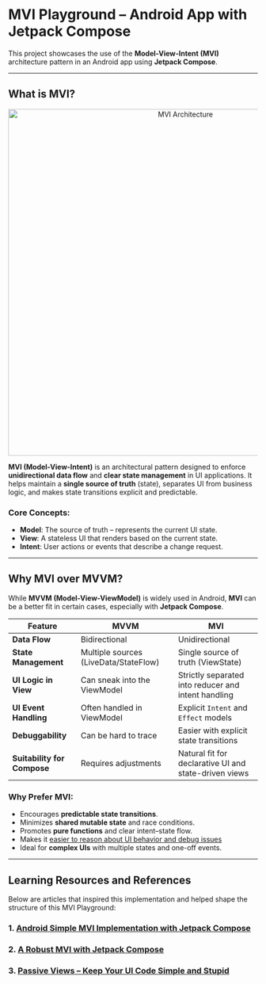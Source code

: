 # MVI Playground – Android App with Jetpack Compose

This project showcases the use of the **Model-View-Intent (MVI)** architecture pattern in an Android app using **Jetpack Compose**.

---

## What is MVI?

<p align="center">
  <img src="https://miro.medium.com/v2/resize:fit:1100/format:webp/1*yqiynGx9AADPPT52b37idQ.png" alt="MVI Architecture" width="700"/>
</p>



**MVI (Model-View-Intent)** is an architectural pattern designed to enforce **unidirectional data flow** and **clear state management** in UI applications. It helps maintain a **single source of truth** (state), separates UI from business logic, and makes state transitions explicit and predictable.

### Core Concepts:

- **Model**: The source of truth – represents the current UI state.
- **View**: A stateless UI that renders based on the current state.
- **Intent**: User actions or events that describe a change request.

---

## Why MVI over MVVM?

While **MVVM (Model-View-ViewModel)** is widely used in Android, **MVI** can be a better fit in certain cases, especially with **Jetpack Compose**.

| Feature                  | MVVM                              | MVI                                                   |
|--------------------------|------------------------------------|--------------------------------------------------------|
| **Data Flow**           | Bidirectional                     | Unidirectional                                         |
| **State Management**     | Multiple sources (LiveData/StateFlow) | Single source of truth (ViewState)                    |
| **UI Logic in View**     | Can sneak into the ViewModel      | Strictly separated into reducer and intent handling   |
| **UI Event Handling**    | Often handled in ViewModel        | Explicit `Intent` and `Effect` models                 |
| **Debuggability**        | Can be hard to trace              | Easier with explicit state transitions                |
| **Suitability for Compose** | Requires adjustments              | Natural fit for declarative UI and state-driven views |

### Why Prefer MVI:
- Encourages **predictable state transitions**.
- Minimizes **shared mutable state** and race conditions.
- Promotes **pure functions** and clear intent–state flow.
- Makes it [easier to reason about UI behavior and debug issues](https://medium.com/bumble-tech/a-modern-kotlin-based-mvi-architecture-9924e08efab1)
- Ideal for **complex UIs** with multiple states and one-off events.

---

## Learning Resources and References

Below are articles that inspired this implementation and helped shape the structure of this MVI Playground:

### 1. [Android Simple MVI Implementation with Jetpack Compose](https://medium.com/@VolodymyrSch/android-simple-mvi-implementation-with-jetpack-compose-5ee5d6fc4908)
### 2. [A Robust MVI with Jetpack Compose](https://proandroiddev.com/a-robust-mvi-with-jetpack-compose-e08882d2c4ff)
### 3. [Passive Views – Keep Your UI Code Simple and Stupid](https://proandroiddev.com/passive-views-keep-your-ui-code-simple-and-stupid-part-2-ec7ee456167c)


